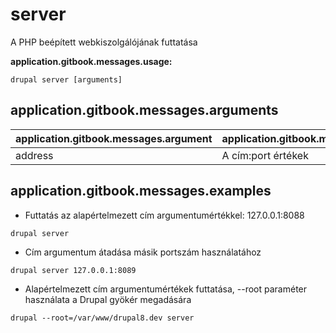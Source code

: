 # server
A PHP beépített webkiszolgálójának futtatása

**application.gitbook.messages.usage:**
```
drupal server [arguments]
```

## application.gitbook.messages.arguments
application.gitbook.messages.argument | application.gitbook.messages.details
---------|-------------
address | A cím:port értékek

## application.gitbook.messages.examples
* Futtatás az alapértelmezett cím argumentumértékkel: 127.0.0.1:8088
```
drupal server
```
* Cím argumentum átadása másik portszám használatához
```
drupal server 127.0.0.1:8089
```
* Alapértelmezett cím argumentumértékek futtatása, --root paraméter használata a Drupal gyökér megadására
```
drupal --root=/var/www/drupal8.dev server
```
